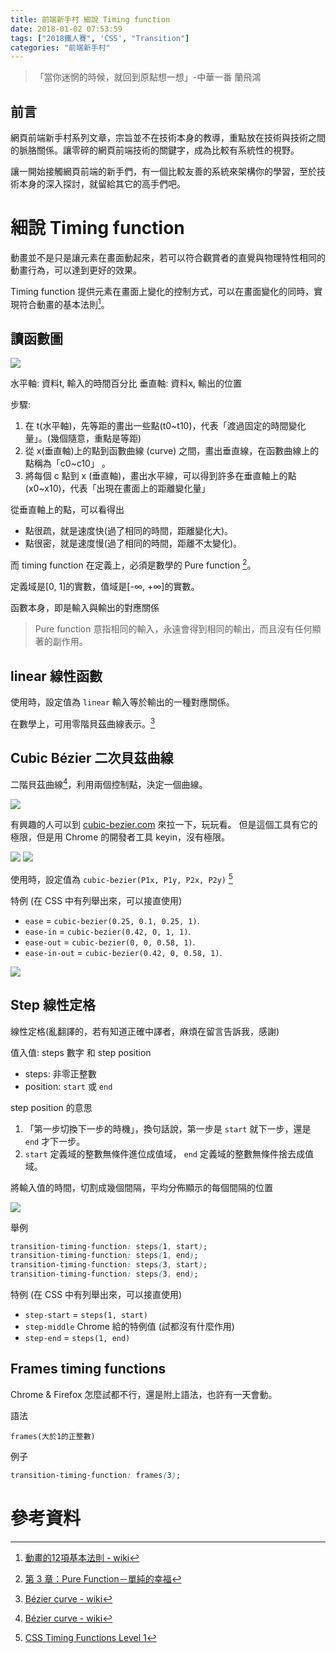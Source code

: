 ```yaml
---
title: 前端新手村 細說 Timing function
date: 2018-01-02 07:53:59
tags: ["2018鐵人賽", 'CSS', "Transition"]
categories: "前端新手村"
---
```

> 「當你迷惘的時候，就回到原點想一想」-中華一番 蘭飛鴻

## 前言

網頁前端新手村系列文章，宗旨並不在技術本身的教導，重點放在技術與技術之間的脈胳關係。讓零碎的網頁前端技術的關鍵字，成為比較有系統性的視野。

讓一開始接觸網頁前端的新手們，有一個比較友善的系統來架構你的學習，至於技術本身的深入探討，就留給其它的高手們吧。

# 細說 Timing function

動畫並不是只是讓元素在畫面動起來，若可以符合觀賞者的直覺與物理特性相同的動畫行為，可以達到更好的效果。

Timing function 提供元素在畫面上變化的控制方式，可以在畫面變化的同時，實現符合動畫的基本法則[^1]。

## 讀函數圖

![](https://i.imgur.com/L1piHHs.png)

水平軸: 資料t, 輸入的時間百分比
垂直軸: 資料x, 輸出的位置

步驟:
1. 在 t(水平軸)，先等距的畫出一些點(t0~t10)，代表「渡過固定的時間變化量」。(幾個隨意，重點是等距)
2. 從 x(垂直軸)上的點到函數曲線 (curve) 之間，畫出垂直線，在函數曲線上的點稱為「c0~c10」 。
3. 將每個 c 點到 x (垂直軸)，畫出水平線，可以得到許多在垂直軸上的點(x0~x10)，代表「出現在畫面上的距離變化量」

從垂直軸上的點，可以看得出
- 點很疏，就是速度快(過了相同的時間，距離變化大)。
- 點很密，就是速度慢(過了相同的時間，距離不太變化)。

而 timing function 在定義上，必須是數學的 Pure function [^2]。

定義域是[0, 1]的實數，值域是[-∞, +∞]的實數。

函數本身，即是輸入與輸出的對應關係

> Pure function 意指相同的輸入，永遠會得到相同的輸出，而且沒有任何顯著的副作用。

## linear 線性函數

使用時，設定值為 `linear`
輸入等於輸出的一種對應關係。

在數學上，可用零階貝茲曲線表示。[^3]

## Cubic Bézier 二次貝茲曲線

二階貝茲曲線[^3]，利用兩個控制點，決定一個曲線。

![](https://upload.wikimedia.org/wikipedia/commons/d/db/B%C3%A9zier_3_big.gif)

有興趣的人可以到 [cubic-bezier.com](http://cubic-bezier.com/) 來拉一下，玩玩看。
但是這個工具有它的極限，但是用 Chrome 的開發者工具 keyin，沒有極限。

![](https://i.imgur.com/OfGJFrS.png)
![](https://i.imgur.com/C0rm439.png)


使用時，設定值為 `cubic-bezier(P1x, P1y, P2x, P2y)` [^4]

特例 (在 CSS 中有列舉出來，可以接直使用)
- `ease` = `cubic-bezier(0.25, 0.1, 0.25, 1)`.
- `ease-in` = `cubic-bezier(0.42, 0, 1, 1)`.
- `ease-out` = `cubic-bezier(0, 0, 0.58, 1)`.
- `ease-in-out` = `cubic-bezier(0.42, 0, 0.58, 1)`.

![](https://i.imgur.com/DeeTDXc.png)

## Step 線性定格

線性定格(亂翻譯的，若有知道正確中譯者，麻煩在留言告訴我，感謝)

值入值: steps 數字 和 step position
- steps: 非零正整數
- position: `start` 或 `end`

step position 的意思
1. 「第一步切換下一步的時機」，換句話說，第一步是 `start` 就下一步，還是 `end` 才下一步。
2. `start` 定義域的整數無條件進位成值域， `end` 定義域的整數無條件捨去成值域。

將輸入值的時間，切割成幾個間隔，平均分佈顯示的每個間隔的位置

![](https://i.imgur.com/13XVSja.png)

舉例

```CSS
transition-timing-function: steps(1, start);
transition-timing-function: steps(1, end);
transition-timing-function: steps(3, start);
transition-timing-function: steps(3, end);
```

特例 (在 CSS 中有列舉出來，可以接直使用)
- `step-start` = `steps(1, start)`
- `step-middle` Chrome 給的特例值 (試都沒有什麼作用)
- `step-end` = `steps(1, end)`


## Frames timing functions

Chrome & Firefox 怎麼試都不行，還是附上語法，也許有一天會動。

語法

```
frames(大於1的正整數)
```

例子

```CSS
transition-timing-function: frames(3);
```

# 參考資料

[^1]: [ 動畫的12項基本法則 - wiki](https://zh.wikipedia.org/wiki/%E5%8B%95%E7%95%AB%E7%9A%8412%E9%A0%85%E5%9F%BA%E6%9C%AC%E6%B3%95%E5%89%87)
[^2]: [ 第 3 章：Pure Function－單純的幸福](https://jigsawye.gitbooks.io/mostly-adequate-guide/content/ch3.html)
[^3]: [Bézier curve - wiki](https://en.wikipedia.org/wiki/B%C3%A9zier_curve)
[^4]: [ CSS Timing Functions Level 1](https://drafts.csswg.org/CSS-timing/)
